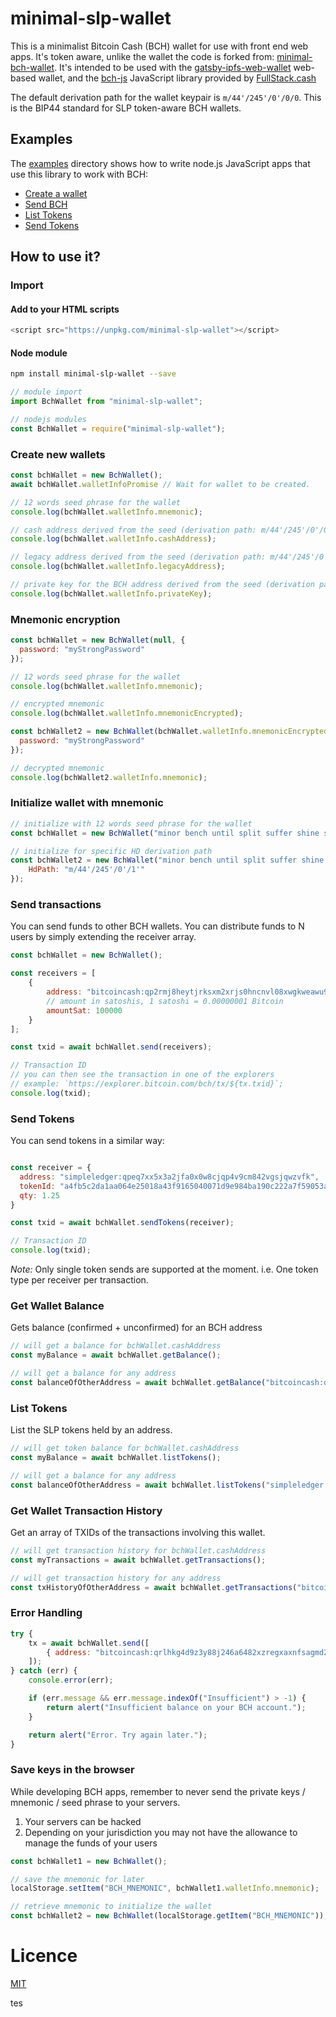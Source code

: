 # minimal-slp-wallet

This is a minimalist Bitcoin Cash (BCH) wallet for use with front end web apps.
It's token aware, unlike the wallet the code is forked from: [minimal-bch-wallet](https://github.com/Permissionless-Software-Foundation/minimal-bch-wallet).
It's intended to be used with the [gatsby-ipfs-web-wallet](https://github.com/Permissionless-Software-Foundation/gatsby-ipfs-web-wallet) web-based wallet, and the [bch-js](https://www.npmjs.com/package/@chris.troutner/bch-js) JavaScript library provided by [FullStack.cash](https://fullstack.cash)

The default derivation path for the wallet keypair is `m/44'/245'/0'/0/0`. This is the BIP44 standard for SLP token-aware BCH wallets.

## Examples
The [examples](./examples) directory shows how to write node.js JavaScript apps that use this library to work with BCH:

- [Create a wallet](./examples/create-wallet.js)
- [Send BCH](./examples/send-bch.js)
- [List Tokens](./examples/list-tokens.js)
- [Send Tokens](./examples/send-tokens.js)

## How to use it?

### Import
#### Add to your HTML scripts
```js
<script src="https://unpkg.com/minimal-slp-wallet"></script>
```

#### Node module
```bash
npm install minimal-slp-wallet --save
```

```js
// module import
import BchWallet from "minimal-slp-wallet";

// nodejs modules
const BchWallet = require("minimal-slp-wallet");
```

### Create new wallets
```js
const bchWallet = new BchWallet();
await bchWallet.walletInfoPromise // Wait for wallet to be created.

// 12 words seed phrase for the wallet
console.log(bchWallet.walletInfo.mnemonic);

// cash address derived from the seed (derivation path: m/44'/245'/0'/0/0)
console.log(bchWallet.walletInfo.cashAddress);

// legacy address derived from the seed (derivation path: m/44'/245'/0'/0/0)
console.log(bchWallet.walletInfo.legacyAddress);

// private key for the BCH address derived from the seed (derivation path: m/44'/245'/0'/0/0)
console.log(bchWallet.walletInfo.privateKey);
```

### Mnemonic encryption
```js
const bchWallet = new BchWallet(null, {
  password: "myStrongPassword"
});

// 12 words seed phrase for the wallet
console.log(bchWallet.walletInfo.mnemonic);

// encrypted mnemonic
console.log(bchWallet.walletInfo.mnemonicEncrypted);

const bchWallet2 = new BchWallet(bchWallet.walletInfo.mnemonicEncrypted, {
  password: "myStrongPassword"
});

// decrypted mnemonic
console.log(bchWallet2.walletInfo.mnemonic);
```

### Initialize wallet with mnemonic
```js
// initialize with 12 words seed phrase for the wallet
const bchWallet = new BchWallet("minor bench until split suffer shine series bag avoid cruel orient aunt");

// initialize for specific HD derivation path
const bchWallet2 = new BchWallet("minor bench until split suffer shine series bag avoid cruel orient aunt", {
    HdPath: "m/44'/245'/0'/1'"
});
```

### Send transactions
You can send funds to other BCH wallets. You can distribute funds to N users by simply extending the receiver array.
```js
const bchWallet = new BchWallet();

const receivers = [
    {
        address: "bitcoincash:qp2rmj8heytjrksxm2xrjs0hncnvl08xwgkweawu9h",
        // amount in satoshis, 1 satoshi = 0.00000001 Bitcoin
        amountSat: 100000
    }
];

const txid = await bchWallet.send(receivers);

// Transaction ID
// you can then see the transaction in one of the explorers
// example: `https://explorer.bitcoin.com/bch/tx/${tx.txid}`;
console.log(txid);
```

### Send Tokens
You can send tokens in a similar way:
```js

const receiver = {
  address: "simpleledger:qpeq7xx5x3a2jfa0x0w8cjqp4v9cm842vgsjqwzvfk",
  tokenId: "a4fb5c2da1aa064e25018a43f9165040071d9e984ba190c222a7f59053af84b2",
  qty: 1.25
}

const txid = await bchWallet.sendTokens(receiver);

// Transaction ID
console.log(txid);
```

*Note:* Only single token sends are supported at the moment. i.e. One token type
per receiver per transaction.


### Get Wallet Balance
Gets balance (confirmed + unconfirmed) for an BCH address

```js
// will get a balance for bchWallet.cashAddress
const myBalance = await bchWallet.getBalance();

// will get a balance for any address
const balanceOfOtherAddress = await bchWallet.getBalance("bitcoincash:qp2rmj8heytjrksxm2xrjs0hncnvl08xwgkweawu9h");
```

### List Tokens
List the SLP tokens held by an address.
```js
// will get token balance for bchWallet.cashAddress
const myBalance = await bchWallet.listTokens();

// will get a balance for any address
const balanceOfOtherAddress = await bchWallet.listTokens("simpleledger:qpeq7xx5x3a2jfa0x0w8cjqp4v9cm842vgsjqwzvfk");
```

### Get Wallet Transaction History
Get an array of TXIDs of the transactions involving this wallet.

```js
// will get transaction history for bchWallet.cashAddress
const myTransactions = await bchWallet.getTransactions();

// will get transaction history for any address
const txHistoryOfOtherAddress = await bchWallet.getTransactions("bitcoincash:qp2rmj8heytjrksxm2xrjs0hncnvl08xwgkweawu9h");
```


### Error Handling
```js
try {
    tx = await bchWallet.send([
        { address: "bitcoincash:qrlhkg4d9z3y88j246a6482xzregxaxnfsagmd2kh3", amountSat: 1000 }
    ]);
} catch (err) {
    console.error(err);

    if (err.message && err.message.indexOf("Insufficient") > -1) {
        return alert("Insufficient balance on your BCH account.");
    }

    return alert("Error. Try again later.");
}
```

### Save keys in the browser
While developing BCH apps, remember to never send the private keys / mnemonic / seed phrase to your servers.
1. Your servers can be hacked
2. Depending on your jurisdiction you may not have the allowance to manage the funds of your users
```js
const bchWallet1 = new BchWallet();

// save the mnemonic for later
localStorage.setItem("BCH_MNEMONIC", bchWallet1.walletInfo.mnemonic);

// retrieve mnemonic to initialize the wallet
const bchWallet2 = new BchWallet(localStorage.getItem("BCH_MNEMONIC"));
```


# Licence
[MIT](LICENSE.md)

tes
